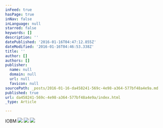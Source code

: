 ```yaml
---
inFeed: true
hasPage: true
inNav: false
inLanguage: null
starred: false
keywords: []
description: ''
datePublished: '2016-01-16T04:47:12.855Z'
dateModified: '2016-01-16T04:46:53.338Z'
title: ''
author: []
authors: []
publisher:
  name: null
  domain: null
  url: null
  favicon: null
sourcePath: _posts/2016-01-16-da458241-569c-4e98-a364-577bf48a4e9a.md
published: true
url: da458241-569c-4e98-a364-577bf48a4e9a/index.html
_type: Article

---
```

IOBM
![](https://the-grid-user-content.s3-us-west-2.amazonaws.com/74959cd3-77d3-4e8f-b316-490013202786.jpg)
![](https://the-grid-user-content.s3-us-west-2.amazonaws.com/9000f265-53b9-4774-8bd4-91742d4ec0ae.jpg)
![](https://the-grid-user-content.s3-us-west-2.amazonaws.com/2a8305cc-3519-4728-b09a-1734c0496747.jpg)
